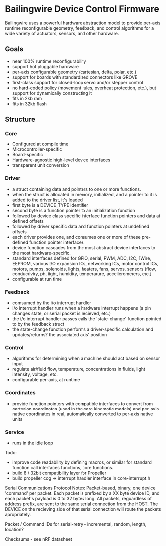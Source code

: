 # Bailingwire Device Control Firmware

Bailingwire uses a powerful hardware abstraction model to provide per-axis runtime reconfigurable geometry, feedback, and control algorithms for a wide variety of actuators, sensors, and other hardware.

## Goals
 - near 100% runtime reconfigurability
 - support hot pluggable hardware
 - per-axis configurable geometry (cartesian, delta, polar, etc.)
 - support for boards with standardized connectors like GROVE
 - first-class support for closed-loop servo and/or stepper control
 - no hard-coded policy (movement rules, overheat protection, etc.), but support for dynamically constructing it
 - fits in 2kb ram
 - fits in 32kb flash

## Structure
### Core
 - Configured at compile time
 - Microcontroller-specific
 - Board-specific
 - Hardware-agnostic high-level device interfaces
 - transparent unit conversion

### Driver
 - a struct containing data and pointers to one or more functions.
 - when the struct is allocated in memory, initialized, and a pointer to it is added to the driver list, it's loaded.
 - first byte is a DEVICE_TYPE identifier
 - second byte is a function pointer to an initialization function
 - followed by device class specific interface function pointers and data at defined offsets
 - followed by driver specific data and function pointers at undefined offsets
 - each driver provides one, and consumes one or more of these pre-defined function pointer interfaces
 - device function cascades from the most abstract device interfaces to the most hardware-specific.
 - standard interfaces defined for GPIO, serial, PWM, ADC, I2C, 1Wire, EEPROM, various I/O expansion ICs, networking ICs, motor control ICs, motors, pumps, solenoids, lights, heaters, fans, servos, sensors (flow, conductivity, ph, light, humidity, temperature, accellerometers, etc.)
 - configurable at run time

### Feedback
 - comsumed by the i/o interrupt handler
 - i/o interrupt handler runs when a hardware interrupt happens (a pin changes state, or serial packet is recieved, etc.)
 - the i/o interrupt handler passes calls the 'state-change' function pointed to by the feedback struct
 - the state-change function performs a driver-specific calculation and updates/returns? the associated axis' position

### Control
 - algorithms for determining when a machine should act based on sensor input
 - regulate air/fluid flow, temperature, concentrations in fluids, light intensity, voltage, etc.
 - configurable per-axis, at runtime

### Coordinates
 - provide function pointers with compatible interfaces to convert from cartesian coordinates (used in the core kinematic models) and per-axis native coordinates in real, automatically converted to per-axis native units

### Service
 - runs in the idle loop


Todo:
 - improve code readability by defining macros, or similar for standard function call interfaces functions, core functions.
 - build 8 / 32bit compatibility layer for Propeller
 - build propeller cog -> interrupt handler interface in core-interrupt.h


Serial Communications Protocol Notes:
  Packet-based, binary, one device 'command' per packet.  Each packet is prefixed by a XX byte device ID, and each packet's payload is 0 to 32 bytes long.  All packets, reguardless of address prefix, are sent to the same serial connection from the HOST.  The DEVICE on the recieving side of that serial connection will route the packets apropriately.

  Packet / Command IDs for serial-retry - incremental, random, length, location?
  
  Checksums - see nRF datasheet


